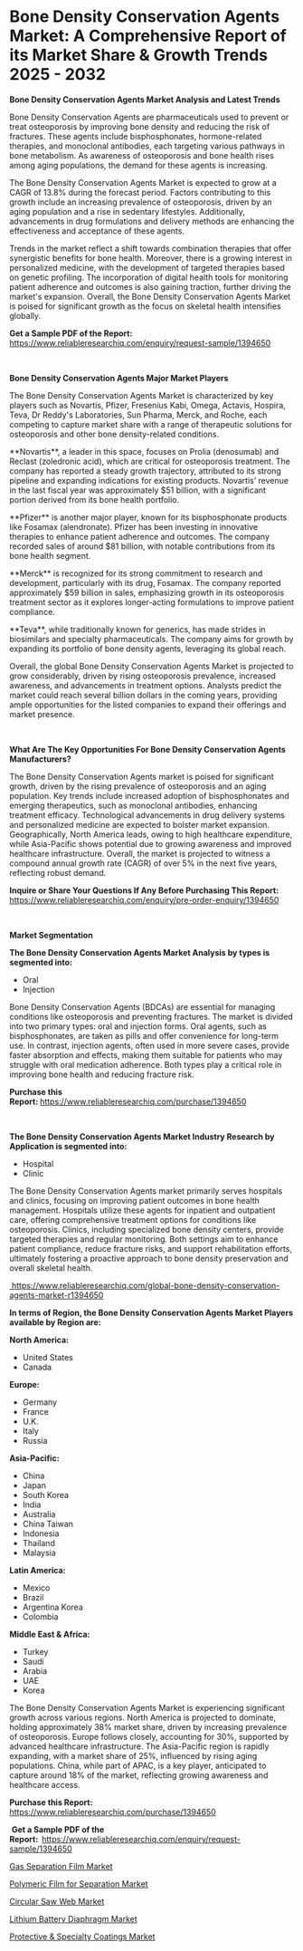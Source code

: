<p><h1>Bone Density Conservation Agents Market: A Comprehensive Report of its Market Share & Growth Trends 2025 - 2032</h1></p><p><strong>Bone Density Conservation Agents Market Analysis and Latest Trends</strong></p>
<p><p>Bone Density Conservation Agents are pharmaceuticals used to prevent or treat osteoporosis by improving bone density and reducing the risk of fractures. These agents include bisphosphonates, hormone-related therapies, and monoclonal antibodies, each targeting various pathways in bone metabolism. As awareness of osteoporosis and bone health rises among aging populations, the demand for these agents is increasing.</p><p>The Bone Density Conservation Agents Market is expected to grow at a CAGR of 13.8% during the forecast period. Factors contributing to this growth include an increasing prevalence of osteoporosis, driven by an aging population and a rise in sedentary lifestyles. Additionally, advancements in drug formulations and delivery methods are enhancing the effectiveness and acceptance of these agents.</p><p>Trends in the market reflect a shift towards combination therapies that offer synergistic benefits for bone health. Moreover, there is a growing interest in personalized medicine, with the development of targeted therapies based on genetic profiling. The incorporation of digital health tools for monitoring patient adherence and outcomes is also gaining traction, further driving the market's expansion. Overall, the Bone Density Conservation Agents Market is poised for significant growth as the focus on skeletal health intensifies globally.</p></p>
<p><strong>Get a Sample PDF of the Report:&nbsp;</strong> <a href="https://www.reliableresearchiq.com/enquiry/request-sample/1394650?utm_campaign=1870&utm_medium=2&utm_source=Github&utm_content=ia&utm_term=22032025&utm_id=bone-density-conservation-agents">https://www.reliableresearchiq.com/enquiry/request-sample/1394650</a></p>
<p>&nbsp;</p>
<p><strong>Bone Density Conservation Agents Major Market Players</strong></p>
<p><p>The Bone Density Conservation Agents Market is characterized by key players such as Novartis, Pfizer, Fresenius Kabi, Omega, Actavis, Hospira, Teva, Dr Reddy's Laboratories, Sun Pharma, Merck, and Roche, each competing to capture market share with a range of therapeutic solutions for osteoporosis and other bone density-related conditions.</p><p>**Novartis**, a leader in this space, focuses on Prolia (denosumab) and Reclast (zoledronic acid), which are critical for osteoporosis treatment. The company has reported a steady growth trajectory, attributed to its strong pipeline and expanding indications for existing products. Novartis’ revenue in the last fiscal year was approximately $51 billion, with a significant portion derived from its bone health portfolio.</p><p>**Pfizer** is another major player, known for its bisphosphonate products like Fosamax (alendronate). Pfizer has been investing in innovative therapies to enhance patient adherence and outcomes. The company recorded sales of around $81 billion, with notable contributions from its bone health segment.</p><p>**Merck** is recognized for its strong commitment to research and development, particularly with its drug, Fosamax. The company reported approximately $59 billion in sales, emphasizing growth in its osteoporosis treatment sector as it explores longer-acting formulations to improve patient compliance.</p><p>**Teva**, while traditionally known for generics, has made strides in biosimilars and specialty pharmaceuticals. The company aims for growth by expanding its portfolio of bone density agents, leveraging its global reach.</p><p>Overall, the global Bone Density Conservation Agents Market is projected to grow considerably, driven by rising osteoporosis prevalence, increased awareness, and advancements in treatment options. Analysts predict the market could reach several billion dollars in the coming years, providing ample opportunities for the listed companies to expand their offerings and market presence.</p></p>
<p>&nbsp;</p>
<p><strong>What Are The Key Opportunities For Bone Density Conservation Agents Manufacturers?</strong></p>
<p><p>The Bone Density Conservation Agents market is poised for significant growth, driven by the rising prevalence of osteoporosis and an aging population. Key trends include increased adoption of bisphosphonates and emerging therapeutics, such as monoclonal antibodies, enhancing treatment efficacy. Technological advancements in drug delivery systems and personalized medicine are expected to bolster market expansion. Geographically, North America leads, owing to high healthcare expenditure, while Asia-Pacific shows potential due to growing awareness and improved healthcare infrastructure. Overall, the market is projected to witness a compound annual growth rate (CAGR) of over 5% in the next five years, reflecting robust demand.</p></p>
<p><strong>Inquire or Share Your Questions If Any Before Purchasing This Report:</strong> <a href="https://www.reliableresearchiq.com/enquiry/pre-order-enquiry/1394650?utm_campaign=1870&utm_medium=2&utm_source=Github&utm_content=ia&utm_term=22032025&utm_id=bone-density-conservation-agents">https://www.reliableresearchiq.com/enquiry/pre-order-enquiry/1394650</a></p>
<p>&nbsp;</p>
<p><strong>Market Segmentation</strong></p>
<p><strong>The Bone Density Conservation Agents Market Analysis by types is segmented into:</strong></p>
<p><ul><li>Oral</li><li>Injection</li></ul></p>
<p><p>Bone Density Conservation Agents (BDCAs) are essential for managing conditions like osteoporosis and preventing fractures. The market is divided into two primary types: oral and injection forms. Oral agents, such as bisphosphonates, are taken as pills and offer convenience for long-term use. In contrast, injection agents, often used in more severe cases, provide faster absorption and effects, making them suitable for patients who may struggle with oral medication adherence. Both types play a critical role in improving bone health and reducing fracture risk.</p></p>
<p><strong>Purchase this Report:&nbsp;</strong><a href="https://www.reliableresearchiq.com/purchase/1394650?utm_campaign=1870&utm_medium=2&utm_source=Github&utm_content=ia&utm_term=22032025&utm_id=bone-density-conservation-agents">https://www.reliableresearchiq.com/purchase/1394650</a></p>
<p>&nbsp;</p>
<p><strong>The Bone Density Conservation Agents Market Industry Research by Application is segmented into:</strong></p>
<p><ul><li>Hospital</li><li>Clinic</li></ul></p>
<p><p>The Bone Density Conservation Agents market primarily serves hospitals and clinics, focusing on improving patient outcomes in bone health management. Hospitals utilize these agents for inpatient and outpatient care, offering comprehensive treatment options for conditions like osteoporosis. Clinics, including specialized bone density centers, provide targeted therapies and regular monitoring. Both settings aim to enhance patient compliance, reduce fracture risks, and support rehabilitation efforts, ultimately fostering a proactive approach to bone density preservation and overall skeletal health.</p></p>
<p><a href="https://www.reliableresearchiq.com/global-bone-density-conservation-agents-market-r1394650?utm_campaign=1870&utm_medium=2&utm_source=Github&utm_content=ia&utm_term=22032025&utm_id=bone-density-conservation-agents">&nbsp;https://www.reliableresearchiq.com/global-bone-density-conservation-agents-market-r1394650</a></p>
<p><strong>In terms of Region, the Bone Density Conservation Agents Market Players available by Region are:</strong></p>
<p>
    <p> <strong> North America: </strong>
        <ul>
            <li>United States</li>
            <li>Canada</li>
        </ul>
        </p> 
    <p> <strong> Europe: </strong>
        <ul>
            <li>Germany</li>
            <li>France</li>
            <li>U.K.</li>
            <li>Italy</li>
            <li>Russia</li>
        </ul>
        </p> 
    <p> <strong> Asia-Pacific: </strong>
        <ul>
            <li>China</li>
            <li>Japan</li>
            <li>South Korea</li>
            <li>India</li>
            <li>Australia</li>
            <li>China Taiwan</li>
            <li>Indonesia</li>
            <li>Thailand</li>
            <li>Malaysia</li>
        </ul>
        </p> 
    <p> <strong> Latin America: </strong>
        <ul>
            <li>Mexico</li>
            <li>Brazil</li>
            <li>Argentina Korea</li>
            <li>Colombia</li>
        </ul>
        </p> 
    <p> <strong> Middle East & Africa: </strong>
        <ul>
            <li>Turkey</li>
            <li>Saudi</li>
            <li>Arabia</li>
            <li>UAE</li>
            <li>Korea</li>
        </ul>
    </p>
    </p>
<p><p>The Bone Density Conservation Agents Market is experiencing significant growth across various regions. North America is projected to dominate, holding approximately 38% market share, driven by increasing prevalence of osteoporosis. Europe follows closely, accounting for 30%, supported by advanced healthcare infrastructure. The Asia-Pacific region is rapidly expanding, with a market share of 25%, influenced by rising aging populations. China, while part of APAC, is a key player, anticipated to capture around 18% of the market, reflecting growing awareness and healthcare access.</p></p>
<p><strong>Purchase this Report: </strong><a href="https://www.reliableresearchiq.com/purchase/1394650?utm_campaign=1870&utm_medium=2&utm_source=Github&utm_content=ia&utm_term=22032025&utm_id=bone-density-conservation-agents">https://www.reliableresearchiq.com/purchase/1394650</a></p>
<p>&nbsp;<strong>Get a Sample PDF of the Report:&nbsp;&nbsp;</strong><a href="https://www.reliableresearchiq.com/enquiry/request-sample/1394650?utm_campaign=1870&utm_medium=2&utm_source=Github&utm_content=ia&utm_term=22032025&utm_id=bone-density-conservation-agents">https://www.reliableresearchiq.com/enquiry/request-sample/1394650</a></p>
<p><strong></strong></p>
<p><p><a href="https://github.com/saguegrody74/Market-Research-Report-List-1/blob/main/gas-separation-film-market.md?utm_campaign=1870&utm_medium=2&utm_source=Github&utm_content=ia&utm_term=22032025&utm_id=bone-density-conservation-agents">Gas Separation Film Market</a></p><p><a href="https://github.com/tornapruttuz/Market-Research-Report-List-1/blob/main/polymeric-film-for-separation-market.md?utm_campaign=1870&utm_medium=2&utm_source=Github&utm_content=ia&utm_term=22032025&utm_id=bone-density-conservation-agents">Polymeric Film for Separation Market</a></p><p><a href="https://github.com/denighoylen1/Market-Research-Report-List-1/blob/main/circular-saw-web-market.md?utm_campaign=1870&utm_medium=2&utm_source=Github&utm_content=ia&utm_term=22032025&utm_id=bone-density-conservation-agents">Circular Saw Web Market</a></p><p><a href="https://github.com/yuukoleuda/Market-Research-Report-List-1/blob/main/lithium-battery-diaphragm-market.md?utm_campaign=1870&utm_medium=2&utm_source=Github&utm_content=ia&utm_term=22032025&utm_id=bone-density-conservation-agents">Lithium Battery Diaphragm Market</a></p><p><a href="https://github.com/luerabollevc/Market-Research-Report-List-1/blob/main/protective-specialty-coatings-market.md?utm_campaign=1870&utm_medium=2&utm_source=Github&utm_content=ia&utm_term=22032025&utm_id=bone-density-conservation-agents">Protective & Specialty Coatings Market</a></p></p>